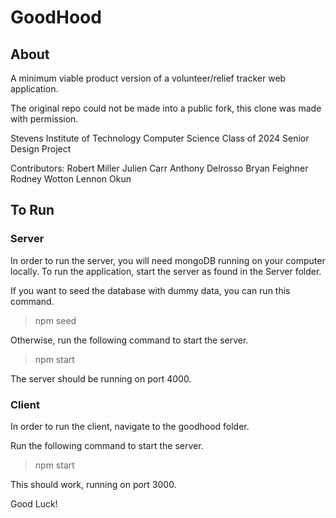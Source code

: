 # GoodHood

## About

A minimum viable product version of a volunteer/relief tracker web application.

The original repo could not be made into a public fork, this clone was made with permission.

Stevens Institute of Technology Computer Science Class of 2024 Senior Design Project

Contributors:
Robert Miller
Julien Carr
Anthony Delrosso
Bryan Feighner
Rodney Wotton
Lennon Okun

## To Run

### Server

In order to run the server, you will need mongoDB running on your computer locally.
To run the application, start the server as found in the Server folder.

If you want to seed the database with dummy data, you can run this command.

> npm seed

Otherwise, run the following command to start the server.

> npm start

The server should be running on port 4000.

### Client

In order to run the client, navigate to the goodhood folder.

Run the following command to start the server.

> npm start

This should work, running on port 3000.

Good Luck!
